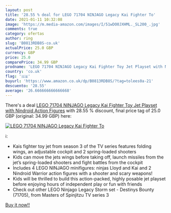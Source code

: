 ```yaml
---
layout: post
title: '28.55 % deal for LEGO 71704 NINJAGO Legacy Kai Fighter To'
date: 2021-01-11 10:32:08
image: 'https://m.media-amazon.com/images/I/51wDO0JXHML._SL200_.jpg'
comments: true
category: ofertas
author: ring
slug: 'B0813RDB8S-co.uk'
actualPrice: 25.0 GBP
currency: GBP
price: 25.0
comparePrice: 34.99 GBP
prodname: 'LEGO 71704 NINJAGO Legacy Kai Fighter Toy Jet Playset with Nindroid Action Figures'
country: 'co.uk'
flag: '🇬🇧'
buyurl: 'https://www.amazon.co.uk/dp/B0813RDB8S/?tag=tolees0a-21'
descuento: '28.55'
average: '26.666666666666668'
---
```


There's a deal [LEGO 71704 NINJAGO Legacy Kai Fighter Toy Jet Playset with Nindroid Action Figures](https://www.amazon.co.uk/dp/B0813RDB8S/?tag=tolees0a-21)  with  28.55 % discount, final price tag of  25.0 GBP (original: 34.99 GBP) here:

[![LEGO 71704 NINJAGO Legacy Kai Fighter To](https://m.media-amazon.com/images/I/51wDO0JXHML._SL200_.jpg)](https://www.amazon.co.uk/dp/B0813RDB8S/?tag=tolees0a-21)

ℹ️:

- Kais fighter toy jet from season 3 of the TV series features folding wings, an adjustable cockpit and 2 spring-loaded shooters
- Kids can move the jets wings before taking off, launch missiles from the jet’s spring-loaded shooters and fight battles from the cockpit
- Includes 4 LEGO NINJAGO minifigures: ninjas Lloyd and Kai and 2 Nindroid Warrior action figures with a shooter and scary weapons!
- Kids will be thrilled to build this action-packed, highly posable jet playset before enjoying hours of independent play or fun with friends
- Check out other LEGO Ninjago Legacy Storm set - Destinys Bounty (71705), from Masters of Spinjitzu TV series 3

[Buy it now!!](https://www.amazon.co.uk/dp/B0813RDB8S/?tag=tolees0a-21)
